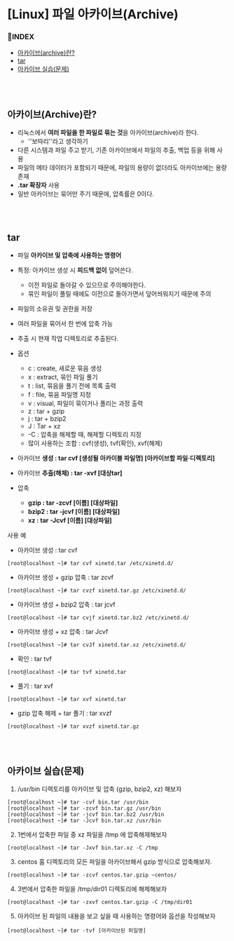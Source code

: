 <h1>[Linux] 파일 아카이브(Archive)</h1>



<h3>📌INDEX</h3>

- [아카이브(archive)란?](#아카이브archive란)
- [tar](#tar) 
- [아카이브 실습(문제)](#아카이브-실습문제)



<br>

<br>

<h2>아카이브(Archive)란?</h2>

- 리눅스에서 **여러 파일을 한 파일로 묶는 것**을 아카이브(archive)라 한다.
  - ''보따리''라고 생각하기
- 다른 시스템과 파일 주고 받기, 기존 아카이브에서 파일의 추출, 백업 등을 위해 사용
- 파일의 메타 데이터가 포함되기 때문에, 파일의 용량이 없더라도 아카이브에는 용량 존재
- **.tar 확장자** 사용
- 일반 아카이브는 묶어만 주기 때문에, 압축률은 0이다.

<br>

<br>

<h2>tar</h2>

- 파일 **아카이브 및 압축에 사용하는 명령어**
- 특정: 아카이브 생성 시 **피드백 없이** 덮어쓴다.
  - 이전 파일로 돌아갈 수 있으므로 주의해야한다.
  - 묶인 파일이 풀릴 때에도 이전으로 돌아가면서 덮어씌워지기 때문에 주의
- 파일의 소유권 및 권한을 저장
- 여러 파일을 묶어서 한 번에 압축 가능
- 추출 시 현재 작업 디렉토리로 추출된다.
- 옵션 
  - c : create, 새로운 묶음 생성
  - x : extract, 묶인 파일 풀기
  - t : list, 묶음을 풀기 전에 목록 출력
  - f : file, 묶음 파일명 지정
  - v : visual, 파일이 묶이거나 풀리는 과정 출력
  - z : tar + gzip
  - j : tar + bzip2
  - J : Tar + xz
  - -C : 압축을 해제할 때, 해제할 디렉토리 지정
  - 많이 사용하는 조합 : cvf(생성), tvf(확인), xvf(해제)

- 아카이브 **생성 :  tar cvf  [생성될 아카이블 파일명]  [아카이브할 파일·디렉토리]**
- 아카이브 **추출(해체) :  tar -xvf [대상tar]**
- 압축
  - **gzip : tar -zcvf [이름] [대상파일]**
  - **bzip2 : tar -jcvf [이름] [대상파일]**
  - **xz : tar -Jcvf [이름] [대상파일]**



사용 예

+ 아카이브 생성 : tar cvf

```shell
[root@localhost ~]# tar cvf xinetd.tar /etc/xinetd.d/
```

- 아카이브 생성 + gzip 압축 : tar zcvf

```shell
[root@localhost ~]# tar cvzf xinetd.tar.gz /etc/xinetd.d/
```

- 아카이브 생성 + bzip2 압축 : tar jcvf 

```shell
[root@localhost ~]# tar cvjf xinetd.tar.bz2 /etc/xinetd.d/
```

- 아카이브 생성 + xz 압축 : tar Jcvf

```shell
[root@localhost ~]# tar cvJf xinetd.tar.xz /etc/xinetd.d/
```

- 확인 : tar tvf

```shell
[root@localhost ~]# tar tvf xinetd.tar
```

- 풀기 : tar xvf

```shell
[root@localhost ~]# tar xvf xinetd.tar
```

- gzip 압축 해제 + tar 풀기 : tar xvzf

```shell
[root@localhost ~]# tar xvzf xinetd.tar.gz
```

<br>

<br>

<h2>아카이브 실습(문제)</h2>

1.  /usr/bin 디렉토리를 아카이브 및 압축 (gzip, bzip2, xz) 해보자

```shell
[root@localhost ~]# tar -cvf bin.tar /usr/bin
[root@localhost ~]# tar -zcvf bin.tar.gz /usr/bin
[root@localhost ~]# tar -jcvf bin.tar.bz2 /usr/bin
[root@localhost ~]# tar -Jcvf bin.tar.xz /usr/bin
```

2. 1번에서 압축한 파일 중 xz 파일을 /tmp 에 압축해제해보자

```shell
[root@localhost ~]# tar -Jxvf bin.tar.xz -C /tmp
```

3. centos 홈 디렉토리의 모든 파일을 아카이브해서 gzip 방식으로 압축해보자.

```shell
[root@localhost ~]# tar -zcvf centos.tar.gzip ~centos/
```

4.  3번에서 압축한 파일을 /tmp/dir01 디렉토리에 해제해보자

```shell
[root@localhost ~]# tar -zxvf centos.tar.gzip -C /tmp/dir01
```

5. 아카이브 된 파일의 내용을 보고 싶을 때 사용하는 명령어와 옵션을 작성해보자

```shell
[root@localhost ~]# tar -tvf [아카이브된 파일명]
```

